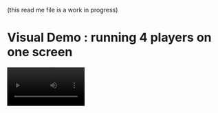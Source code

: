 (this read me file is a work in progress)


# Visual Demo : running 4 players on one screen

<video src='video-1646009527.mp4' width=180/>

# Quick presentation

This game is a two vs two drawing game. Each team receives a word (say "door") and has to draw a door, but there's a catch ! Both player draw on the same canvas, and each can only draw on half the canvas.<br>
This way each player participates in a drawing. At the end of the round, the teams are mixed up and another word comes up. At the end of a given number of round, the game ends and players get to vote for each drawing (if they like it more or less)<br>
Then the best drawings give players who elaborated them more points and the winner is chosen !

<br><br>
Technically working on this project was interesting as I learned about hosting a web server on a linux server, learned to code an interactive Javascript web application with sockets, and finally a simple python flask server to interact with sockets and implement this game, with multiple separate "rooms" if multiple players want to play in parallel.
![tkt](https://user-images.githubusercontent.com/102361078/216851081-d4d83753-2b66-4ecc-a6ba-a0930ecbe00b.png)


# INSTRUCTIONS


Le plus simple pour jouer est de se rendre sur http://draw2io.h.minet.net (is currently in maintenance)



sur ce site il suffit alors de jouer au jeu, en suivant les règles qui sont rappelées sur le site


rapidement les étapes Sont
1. choix de la salle dans laquelle jouer parmi les 10 (il faut se retrouver a 4 dans une meme salle pour jouer)
2. choix du nom, entrer en file d'attente, attendre que 4 joueurs soit en file d'attente
3. phase de dessins, utiliser le clic gauche de sa souris et la déplacer pour dessiner, suivre le thème, dessiner sur sa moitié d'écran dans la limite de temps imparti
4. phase de votes, voter pour les dessins en leur attribuant une note
5. fin


# HOSTER SOI MEME UN SERVEUR

Sur le site web on se connecte à un serveur qui fait tourner 10 serveurs python flask qui sont les 10 "salles"

On peut soi-meme créer une salle en lancant avec la commande "python3 app.py i" un serveur qui sera sur le port 5000+i

Puis s'y connecter en localhost (lancer index.html en local)


<h1> ENGLISH VERSION </h1>

This is a 2v2 drawing game similar to a build battle from minecraft (each player has to draw something related to a keyword with a partner but can only use a part of the screen, then votes for his favorite drawings)
instructions to play are given on the website
